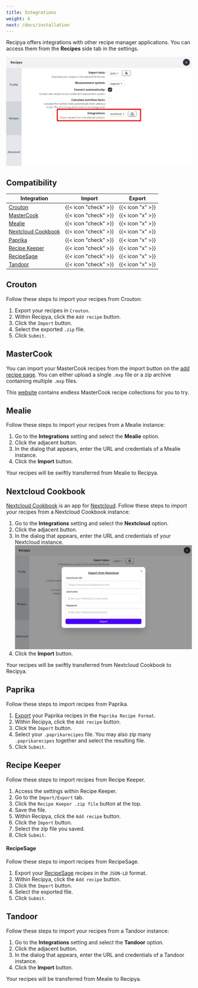 ```yaml
---
title: Integrations
weight: 4
next: /docs/installation
---
```


Recipya offers integrations with other recipe manager applications. You can access them from the **Recipes** side tab
in the settings.

![](images/settings-integrations.webp)

## Compatibility

| Integration                                                   |        Import        |      Export      |
|---------------------------------------------------------------|:--------------------:|:----------------:|
 | [Crouton](https://crouton.app)                                | {{< icon "check" >}} | {{< icon "x" >}} |
| [MasterCook](https://www.mastercook.com)                      | {{< icon "check" >}} | {{< icon "x" >}} |
 | [Mealie](https://mealie.io)                                   | {{< icon "check" >}} | {{< icon "x" >}} |
| [Nextcloud Cookbook](https://apps.nextcloud.com/apps/cookbook) | {{< icon "check" >}} | {{< icon "x" >}} |
 | [Paprika](https://www.paprikaapp.com)                         | {{< icon "check" >}} | {{< icon "x" >}} |
| [Recipe Keeper](https://www.paprikaapp.com)                   | {{< icon "check" >}} | {{< icon "x" >}} |
| [RecipeSage](https://recipesage.com/#/welcome)                | {{< icon "check" >}} | {{< icon "x" >}} |
| [Tandoor](https://tandoor.dev) |{{< icon "check" >}} | {{< icon "x" >}} |

## Crouton

Follow these steps to import your recipes from Crouton:

1. Export your recipes in `Crouton`.
2. Within Recipya, click the `Add recipe` button.
3. Click the `Import` button.
4. Select the exported `.zip` file.
5. Click `Submit`.

## MasterCook

You can import your MasterCook recipes from the import button on the
[add recipe page](/guide/docs/features/recipes/add#import). You can either upload a single `.mxp` file or a zip archive
containing multiple `.mxp` files.

This [website](https://www.grassrootsrecipes.com/) contains endless MasterCook recipe collections for you to try.

## Mealie

Follow these steps to import your recipes from a Mealie instance:

1. Go to the **Integrations** setting and select the **Mealie** option.
2. Click the adjacent button.
3. In the dialog that appears, enter the URL and credentials of a Mealie instance.
4. Click the **Import** button.

Your recipes will be swiftly transferred from Mealie to Recipya.

## Nextcloud Cookbook

[Nextcloud Cookbook](https://github.com/nextcloud/cookbook) is an app for [Nextcloud](https://nextcloud.com/). 
Follow these steps to import your recipes from a Nextcloud Cookbook instance:

1. Go to the **Integrations** setting and select the **Nextcloud** option.
2. Click the adjacent button.
3. In the dialog that appears, enter the URL and credentials of your Nextcloud instance.
   ![](images/settings-integrations-nextcloud.webp)
4. Click the **Import** button.

Your recipes will be swiftly transferred from Nextcloud Cookbook to Recipya.

## Paprika

Follow these steps to import recipes from Paprika.

1. [Export](https://www.paprikaapp.com/help/windows/#exportrecipes) your Paprika recipes in the `Paprika Recipe Format`.
2. Within Recipya, click the `Add recipe` button.
3. Click the `Import` button.
4. Select your `.paprikarecipes` file. You may also zip many `.paprikarecipes` together and select the resulting file.
5. Click `Submit`.

## Recipe Keeper

Follow these steps to import recipes from Recipe Keeper.

1. Access the settings within Recipe Keeper.
2. Go to the `Import/Export` tab.
3. Click the `Recipe Keeper .zip file` button at the top.
4. Save the file.
5. Within Recipya, click the `Add recipe` button.
6. Click the `Import` button.
7. Select the zip file you saved.
8. Click `Submit`.

#### RecipeSage

Follow these steps to import recipes from RecipeSage.

1. Export your [RecipeSage](https://docs.recipesage.com/docs/tutorials/settings/export/) recipes in the `JSON-LD` format.
2. Within Recipya, click the `Add recipe` button.
3. Click the `Import` button.
4. Select the exported file.
5. Click `Submit`.

## Tandoor

Follow these steps to import your recipes from a Tandoor instance:

1. Go to the **Integrations** setting and select the **Tandoor** option.
2. Click the adjacent button.
3. In the dialog that appears, enter the URL and credentials of a Tandoor instance.
4. Click the **Import** button.

Your recipes will be transferred from Mealie to Recipya.

